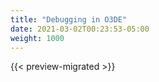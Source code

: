 ```yaml
---
title: "Debugging in O3DE"
date: 2021-03-02T00:23:53-05:00
weight: 1000
---
```


{{< preview-migrated >}}

